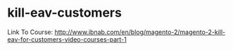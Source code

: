 # kill-eav-customers
 Link To Course:
 http://www.ibnab.com/en/blog/magento-2/magento-2-kill-eav-for-customers-video-courses-part-1
